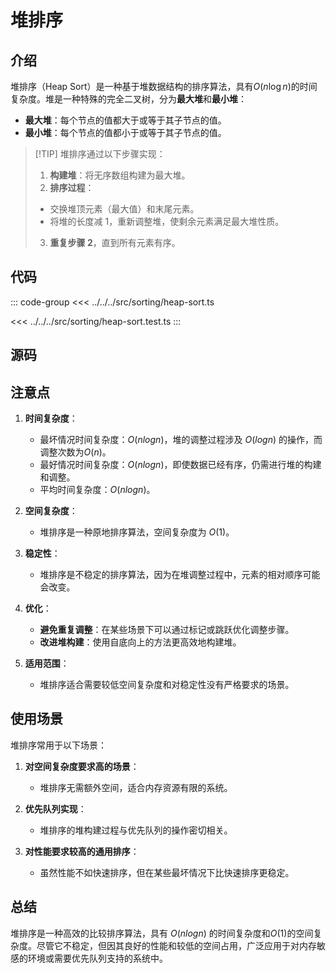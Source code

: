 # 堆排序

## 介绍

堆排序（Heap Sort）是一种基于堆数据结构的排序算法，具有$O(n \log n)$的时间复杂度。堆是一种特殊的完全二叉树，分为**最大堆**和**最小堆**：

- **最大堆**：每个节点的值都大于或等于其子节点的值。
- **最小堆**：每个节点的值都小于或等于其子节点的值。

> [!TIP] 堆排序通过以下步骤实现：
>
> 1. **构建堆**：将无序数组构建为最大堆。
> 2. **排序过程**：
>
> - 交换堆顶元素（最大值）和末尾元素。
> - 将堆的长度减 1，重新调整堆，使剩余元素满足最大堆性质。
>
> 3. **重复步骤 2**，直到所有元素有序。

## 代码

::: code-group
<<< ../../../src/sorting/heap-sort.ts

<<< ../../../src/sorting/heap-sort.test.ts
:::

## 源码

<SourceGroup/>

## 注意点

1. **时间复杂度**：

   - 最坏情况时间复杂度：$O(n log n)$，堆的调整过程涉及 $O(log n)$ 的操作，而调整次数为$O(n)$。
   - 最好情况时间复杂度：$O(n log n)$，即使数据已经有序，仍需进行堆的构建和调整。
   - 平均时间复杂度：$O(n log n)$。

2. **空间复杂度**：

   - 堆排序是一种原地排序算法，空间复杂度为 $O(1)$。

3. **稳定性**：

   - 堆排序是不稳定的排序算法，因为在堆调整过程中，元素的相对顺序可能会改变。

4. **优化**：

   - **避免重复调整**：在某些场景下可以通过标记或跳跃优化调整步骤。
   - **改进堆构建**：使用自底向上的方法更高效地构建堆。

5. **适用范围**：
   - 堆排序适合需要较低空间复杂度和对稳定性没有严格要求的场景。

## 使用场景

堆排序常用于以下场景：

1. **对空间复杂度要求高的场景**：

   - 堆排序无需额外空间，适合内存资源有限的系统。

2. **优先队列实现**：

   - 堆排序的堆构建过程与优先队列的操作密切相关。

3. **对性能要求较高的通用排序**：
   - 虽然性能不如快速排序，但在某些最坏情况下比快速排序更稳定。

## 总结

堆排序是一种高效的比较排序算法，具有 $O(n log n)$ 的时间复杂度和$O(1)$的空间复杂度。尽管它不稳定，但因其良好的性能和较低的空间占用，广泛应用于对内存敏感的环境或需要优先队列支持的系统中。
